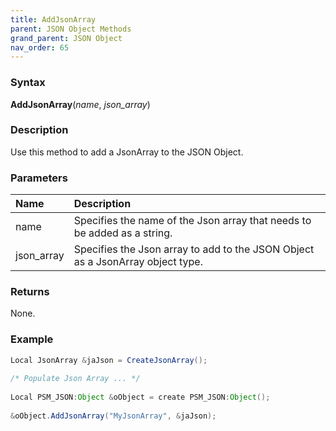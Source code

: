 ```yaml
---
title: AddJsonArray
parent: JSON Object Methods
grand_parent: JSON Object
nav_order: 65
---
```


### [](#header-3)Syntax

**AddJsonArray**(_name_, _json_array_)

### [](#header-3)Description

Use this method to add a JsonArray to the JSON Object.

### [](#header-3)Parameters

| Name           | Description                                                                      |
|:---------------|:---------------------------------------------------------------------------------|
| name           | Specifies the name of the Json array that needs to be added as a string.         |
| json_array     | Specifies the Json array to add to the JSON Object as a JsonArray object type.   |


### [](#header-3)Returns

None.

### [](#header-3)Example

```java
Local JsonArray &jaJson = CreateJsonArray();
   
/* Populate Json Array ... */
   
Local PSM_JSON:Object &oObject = create PSM_JSON:Object();
   
&oObject.AddJsonArray("MyJsonArray", &jaJson);
```

